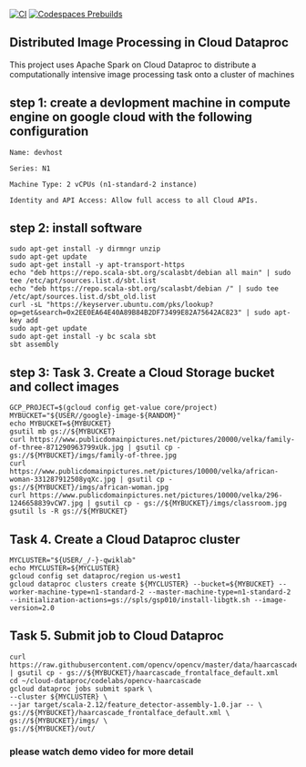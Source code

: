 [![CI](https://github.com/nogibjj/mlops-template/actions/workflows/cicd.yml/badge.svg?branch=GPU)](https://github.com/nogibjj/mlops-template/actions/workflows/cicd.yml)
[![Codespaces Prebuilds](https://github.com/nogibjj/mlops-template/actions/workflows/codespaces/create_codespaces_prebuilds/badge.svg?branch=GPU)](https://github.com/nogibjj/mlops-template/actions/workflows/codespaces/create_codespaces_prebuilds)

## Distributed Image Processing in Cloud Dataproc
This project uses Apache Spark on Cloud Dataproc to distribute a computationally intensive image processing task onto a cluster of machines

## step 1: create a devlopment machine in compute engine on google cloud with the following configuration
```
Name: devhost

Series: N1

Machine Type: 2 vCPUs (n1-standard-2 instance)

Identity and API Access: Allow full access to all Cloud APIs.
```

## step 2: install software
```
sudo apt-get install -y dirmngr unzip
sudo apt-get update
sudo apt-get install -y apt-transport-https
echo "deb https://repo.scala-sbt.org/scalasbt/debian all main" | sudo tee /etc/apt/sources.list.d/sbt.list
echo "deb https://repo.scala-sbt.org/scalasbt/debian /" | sudo tee /etc/apt/sources.list.d/sbt_old.list
curl -sL "https://keyserver.ubuntu.com/pks/lookup?op=get&search=0x2EE0EA64E40A89B84B2DF73499E82A75642AC823" | sudo apt-key add
sudo apt-get update
sudo apt-get install -y bc scala sbt
sbt assembly
```
## step 3: Task 3. Create a Cloud Storage bucket and collect images
```
GCP_PROJECT=$(gcloud config get-value core/project)
MYBUCKET="${USER//google}-image-${RANDOM}"
echo MYBUCKET=${MYBUCKET}
gsutil mb gs://${MYBUCKET}
curl https://www.publicdomainpictures.net/pictures/20000/velka/family-of-three-871290963799xUk.jpg | gsutil cp - gs://${MYBUCKET}/imgs/family-of-three.jpg
curl https://www.publicdomainpictures.net/pictures/10000/velka/african-woman-331287912508yqXc.jpg | gsutil cp - gs://${MYBUCKET}/imgs/african-woman.jpg
curl https://www.publicdomainpictures.net/pictures/10000/velka/296-1246658839vCW7.jpg | gsutil cp - gs://${MYBUCKET}/imgs/classroom.jpg
gsutil ls -R gs://${MYBUCKET}
```
## Task 4. Create a Cloud Dataproc cluster
```
MYCLUSTER="${USER/_/-}-qwiklab"
echo MYCLUSTER=${MYCLUSTER}
gcloud config set dataproc/region us-west1
gcloud dataproc clusters create ${MYCLUSTER} --bucket=${MYBUCKET} --worker-machine-type=n1-standard-2 --master-machine-type=n1-standard-2 --initialization-actions=gs://spls/gsp010/install-libgtk.sh --image-version=2.0  
```
## Task 5. Submit job to Cloud Dataproc
```
curl https://raw.githubusercontent.com/opencv/opencv/master/data/haarcascades/haarcascade_frontalface_default.xml | gsutil cp - gs://${MYBUCKET}/haarcascade_frontalface_default.xml
cd ~/cloud-dataproc/codelabs/opencv-haarcascade
gcloud dataproc jobs submit spark \
--cluster ${MYCLUSTER} \
--jar target/scala-2.12/feature_detector-assembly-1.0.jar -- \
gs://${MYBUCKET}/haarcascade_frontalface_default.xml \
gs://${MYBUCKET}/imgs/ \
gs://${MYBUCKET}/out/
```

### please watch demo video for more detail
